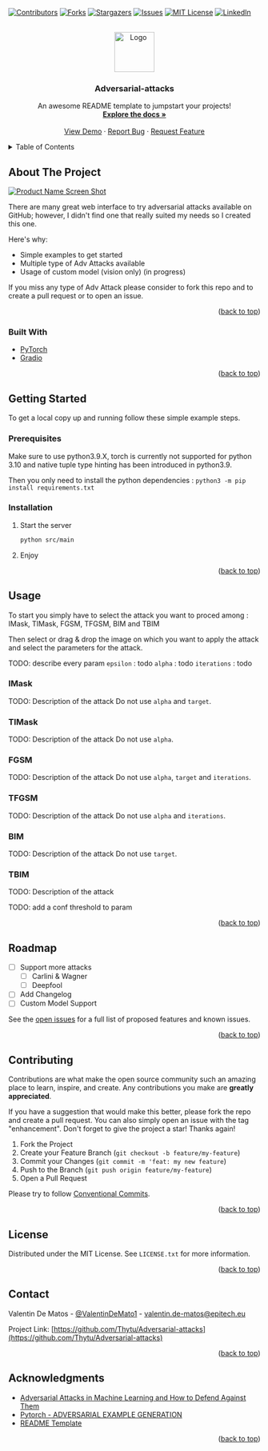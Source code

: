 <div id="top"></div>

[![Contributors][contributors-shield]][contributors-url]
[![Forks][forks-shield]][forks-url]
[![Stargazers][stars-shield]][stars-url]
[![Issues][issues-shield]][issues-url]
[![MIT License][license-shield]][license-url]
[![LinkedIn][linkedin-shield]][linkedin-url]


<br />
<div align="center">
  <a href="https://github.com/Thytu/Adversarial-attacks">
    <img src="images/logo.png" alt="Logo" width="80" height="80">
  </a>

  <h3 align="center">Adversarial-attacks</h3>

  <p align="center">
    An awesome README template to jumpstart your projects!
    <br />
    <a href="https://github.com/Thytu/Adversarial-attacks"><strong>Explore the docs »</strong></a>
    <br />
    <br />
    <a href="https://github.com/Thytu/Adversarial-attacks">View Demo</a>
    ·
    <a href="https://github.com/Thytu/Adversarial-attacks/issues">Report Bug</a>
    ·
    <a href="https://github.com/Thytu/Adversarial-attacks/issues">Request Feature</a>
  </p>
</div>



<!-- TABLE OF CONTENTS -->
<details>
  <summary>Table of Contents</summary>
  <ol>
    <li>
      <a href="#about-the-project">About The Project</a>
      <ul>
        <li><a href="#built-with">Built With</a></li>
      </ul>
    </li>
    <li>
      <a href="#getting-started">Getting Started</a>
      <ul>
        <li><a href="#prerequisites">Prerequisites</a></li>
        <li><a href="#installation">Installation</a></li>
      </ul>
    </li>
    <li><a href="#usage">Usage</a></li>
    <li><a href="#roadmap">Roadmap</a></li>
    <li><a href="#contributing">Contributing</a></li>
    <li><a href="#license">License</a></li>
    <li><a href="#contact">Contact</a></li>
    <li><a href="#acknowledgments">Acknowledgments</a></li>
  </ol>
</details>



<!-- ABOUT THE PROJECT -->
## About The Project

[![Product Name Screen Shot][product-screenshot]](https://example.com)



There are many great web interface to try adversarial attacks available on GitHub; however, I didn't find one that really suited my needs so I created this one.

Here's why:
* Simple examples to get started
* Multiple type of Adv Attacks available
* Usage of custom model (vision only) (in progress)

If you miss any type of Adv Attack please consider to fork this repo and to create a pull request or to open an issue.

<p align="right">(<a href="#top">back to top</a>)</p>



### Built With

* [PyTorch](https://pytorch.org)
* [Gradio](https://pytorch.org)

<p align="right">(<a href="#top">back to top</a>)</p>



<!-- GETTING STARTED -->
## Getting Started

To get a local copy up and running follow these simple example steps.

### Prerequisites

Make sure to use python3.9.X, torch is currently not supported for python 3.10 and native tuple type hinting has been introduced in python3.9.

Then you only need to install the python dependencies : `python3 -m pip install requirements.txt`

### Installation

1. Start the server
   ```sh
   python src/main
   ```
2. Enjoy

<p align="right">(<a href="#top">back to top</a>)</p>



<!-- USAGE EXAMPLES -->
## Usage

To start you simply have to select the attack you want to proced among : IMask, TIMask, FGSM, TFGSM, BIM and TBIM

Then select or drag & drop the image on which you want to apply the attack and select the parameters for the attack.

TODO: describe every param
`epsilon` :  todo
`alpha` :  todo
`iterations` :  todo

### IMask
TODO: Description of the attack
Do not use `alpha` and `target`.

### TIMask
TODO: Description of the attack
Do not use `alpha`.


### FGSM
TODO: Description of the attack
Do not use `alpha`, `target` and `iterations`.

### TFGSM
TODO: Description of the attack
Do not use `alpha` and `iterations`.

### BIM
TODO: Description of the attack
Do not use `target`.

### TBIM
TODO: Description of the attack


TODO: add a conf threshold to param


<p align="right">(<a href="#top">back to top</a>)</p>


## Roadmap

- [ ] Support more attacks
    - [ ] Carlini & Wagner
    - [ ] Deepfool
- [ ] Add Changelog
- [ ] Custom Model Support

See the [open issues](https://github.com/Thytu/Adversarial-attacks/issues) for a full list of proposed features and known issues.

<p align="right">(<a href="#top">back to top</a>)</p>



## Contributing

Contributions are what make the open source community such an amazing place to learn, inspire, and create. Any contributions you make are **greatly appreciated**.

If you have a suggestion that would make this better, please fork the repo and create a pull request. You can also simply open an issue with the tag "enhancement".
Don't forget to give the project a star! Thanks again!


1. Fork the Project
2. Create your Feature Branch (`git checkout -b feature/my-feature`)
3. Commit your Changes (`git commit -m 'feat: my new feature`)
4. Push to the Branch (`git push origin feature/my-feature`)
5. Open a Pull Request

Please try to follow [Conventional Commits](https://www.conventionalcommits.org/en/v1.0.0/).

<p align="right">(<a href="#top">back to top</a>)</p>



## License

Distributed under the MIT License. See `LICENSE.txt` for more information.

<p align="right">(<a href="#top">back to top</a>)</p>



## Contact

Valentin De Matos - [@ValentinDeMato1](https://twitter.com/ValentinDeMato1) - valentin.de-matos@epitech.eu

Project Link: [https://github.com/Thytu/Adversarial-attacks](https://github.com/Thytu/Adversarial-attacks)

<p align="right">(<a href="#top">back to top</a>)</p>



## Acknowledgments

* [Adversarial Attacks in Machine Learning and How to Defend Against Them](https://towardsdatascience.com/adversarial-attacks-in-machine-learning-and-how-to-defend-against-them-a2beed95f49c)
* [Pytorch - ADVERSARIAL EXAMPLE GENERATION](https://pytorch.org/tutorials/beginner/fgsm_tutorial.html)
* [README Template](https://github.com/othneildrew/Best-README-Template)

<p align="right">(<a href="#top">back to top</a>)</p>



<!-- MARKDOWN LINKS & IMAGES -->
[contributors-shield]: https://img.shields.io/github/contributors/Thytu/Adversarial-attacks.svg?style=for-the-badge
[contributors-url]: https://github.com/Thytu/Adversarial-attacks/graphs/contributors
[issues]: https://img.shields.io/github/issues/Thytu/Adversarial-attacks
[forks-shield]: https://img.shields.io/github/forks/Thytu/Adversarial-attacks.svg?style=for-the-badge
[forks-url]: https://github.com/Thytu/Adversarial-attacks/network/members
[stars-shield]: https://img.shields.io/github/stars/Thytu/Adversarial-attacks.svg?style=for-the-badge
[stars-url]: https://github.com/Thytu/Adversarial-attacks/stargazers
[issues-shield]: https://img.shields.io/github/issues/Thytu/Adversarial-attacks.svg?style=for-the-badge
[issues-url]: https://github.com/Thytu/Adversarial-attacks/issues
[license-shield]: https://img.shields.io/github/license/Thytu/Adversarial-attacks.svg?style=for-the-badge
[license-url]: https://github.com/Thytu/Adversarial-attacks/blob/master/LICENSE.txt
[linkedin-shield]: https://img.shields.io/badge/-LinkedIn-black.svg?style=for-the-badge&logo=linkedin&colorB=555
[linkedin-url]: https://linkedin.com/in/valentin-de-matos
[product-screenshot]: images/screenshot.png
